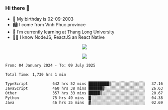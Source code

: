 ### Hi there 👋
- 🎂 My birthday is 02-09-2003
- 🏙️ I come from Vinh Phuc province
- 🌱 I’m currently learning at Thang Long University
- 🧑‍💻 I know NodeJS, ReactJS an React Native
<p align="center"><img src="https://github-readme-stats.vercel.app/api?username=tmquang0209&show_icons=true&theme=gradient"></p>
<p align="center"><img src="https://github-readme-stats.vercel.app/api/top-langs/?username=tmquang0209&hide=scss,css&langs_count=10"></p>
<!--START_SECTION:waka-->

```txt
From: 04 January 2024 - To: 09 July 2025

Total Time: 1,730 hrs 1 min

TypeScript           642 hrs 52 mins █████████▒░░░░░░░░░░░░░░░   37.16 %
JavaScript           460 hrs 38 mins ██████▓░░░░░░░░░░░░░░░░░░   26.63 %
Other                357 hrs 33 mins █████▒░░░░░░░░░░░░░░░░░░░   20.67 %
Python               75 hrs 49 mins  █░░░░░░░░░░░░░░░░░░░░░░░░   04.38 %
Java                 46 hrs 35 mins  ▓░░░░░░░░░░░░░░░░░░░░░░░░   02.69 %
```

<!--END_SECTION:waka-->
